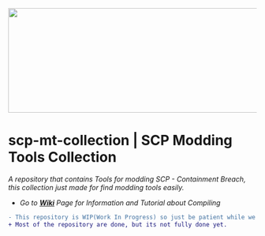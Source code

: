 <img src="https://github.com/WH0LEWHALE/scp-mt-collection/assets/146978592/e4c500a4-8687-4060-97c2-3b05ac50bb66" width="1280" height="212">

# scp-mt-collection | SCP Modding Tools Collection

_A repository that contains Tools for modding SCP - Containment Breach, this collection just made for find modding tools easily._


* *Go to **[Wiki](https://github.com/WH0LEWHALE/scp-mt-collection/wiki/Tutorial)** Page for Information and Tutorial about Compiling*

```diff
- This repository is WIP(Work In Progress) so just be patient while we making this repository more good.
+ Most of the repository are done, but its not fully done yet.
```
